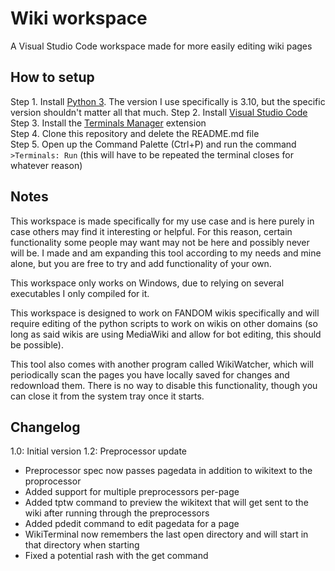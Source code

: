 # Wiki workspace
A Visual Studio Code workspace made for more easily editing wiki pages

## How to setup
Step 1. Install [Python 3](https://www.python.org/downloads). The version I use specifically is 3.10, but the specific version shouldn't matter all that much.
Step 2. Install [Visual Studio Code](https://code.visualstudio.com)
Step 3. Install the [Terminals Manager](https://marketplace.visualstudio.com/items?itemName=fabiospampinato.vscode-terminals) extension  
Step 4. Clone this repository and delete the README.md file  
Step 5. Open up the Command Palette (Ctrl+P) and run the command `>Terminals: Run` (this will have to be repeated the terminal closes for whatever reason)

## Notes
This workspace is made specifically for my use case and is here purely in case others may find it interesting or helpful. For this reason, certain functionality some people may want may not be here and possibly never will be. I made and am expanding this tool according to my needs and mine alone, but you are free to try and add functionality of your own.

This workspace only works on Windows, due to relying on several executables I only compiled for it.

This workspace is designed to work on FANDOM wikis specifically and will require editing of the python scripts to work on wikis on other domains (so long as said wikis are using MediaWiki and allow for bot editing, this should be possible).

This tool also comes with another program called WikiWatcher, which will periodically scan the pages you have locally saved for changes and redownload them. There is no way to disable this functionality, though you can close it from the system tray once it starts.

## Changelog
1.0: Initial version
1.2: Preprocessor update
- Preprocessor spec now passes pagedata in addition to wikitext to the proprocessor
- Added support for multiple preprocessors per-page
- Added tptw command to preview the wikitext that will get sent to the wiki after running through the preprocessors
- Added pdedit command to edit pagedata for a page
- WikiTerminal now remembers the last open directory and will start in that directory when starting
- Fixed a potential rash with the get command